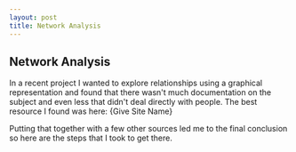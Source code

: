 ```yaml
---
layout: post
title: Network Analysis
---
```



Network Analysis
----------------

In a recent project I wanted to explore relationships using a graphical representation and found that there wasn't much documentation on the subject and even less that didn't deal directly with people. The best resource I found was here: {Give Site Name}

Putting that together with a few other sources led me to the final conclusion so here are the steps that I took to get there.
